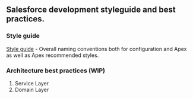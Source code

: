 ## Salesforce development styleguide and best practices.

### Style guide
[Style guide](/src/Styleguide.md) - Overall naming conventions both for configuration and Apex as well as Apex recommended styles.

### Architecture best practices (WIP)
1. Service Layer
2. Domain Layer